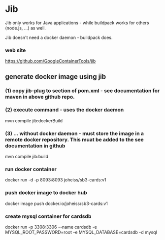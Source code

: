 # Jib

Jib only works for Java applications - while buildpack works for others (node.js, ...) as well.

Jib doesn't need a docker daemon - buildpack does.

### web site
https://github.com/GoogleContainerTools/jib

## generate docker image using jib

### (1) copy jib-plug to <plugins> section of pom.xml - see documentation for maven in above github repo.

### (2) execute command - uses the docker daemon

mvn compile jib:dockerBuild

### (3) ... without docker daemon - must store the image in a remote docker repository. This muat be added to the <plugin><configuration> see documentation in github

mvn compile jib:build

### run docker container
docker run -d -p 8093:8093 joheiss/sb3-cards:v1

### push docker image to docker hub
docker image push docker.io/joheiss/sb3-cards:v1

### create mysql container for cardsdb
docker run -p 3308:3306 --name cardsdb -e MYSQL_ROOT_PASSWORD=root -e MYSQL_DATABASE=cardsdb -d mysql